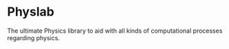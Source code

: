 # Physlab
The ultimate Physics library to aid with all kinds of computational processes regarding physics.
